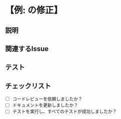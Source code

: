 # 【例: の修正】

<!-- プルリクエストのタイトルを記載してください。 -->

## 説明

<!-- 変更内容の詳細な説明を記載してください。 -->

## 関連するIssue

<!-- 【不要ならこのセクションを削除】関連するIssueやプルリクエストを参照してください。 -->

## テスト

<!-- 実施したテストの内容と結果を記載してください。 -->

## チェックリスト

- [ ] コードレビューを依頼しましたか？
- [ ] ドキュメントを更新しましたか？
- [ ] テストを実行し、すべてのテストが成功しましたか？
